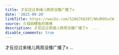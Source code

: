 ```yaml
---
title: 才反应过来绪儿两周没播广播了x
date: '2023-09-20'
linkTitle: https://weibo.com/5286768287/NkdR05uCW
source: 久保田鲤鱼的微博
description: 才反应过来绪儿两周没播广播了x  ...
disable_comments: true
---
```

才反应过来绪儿两周没播广播了x  ...